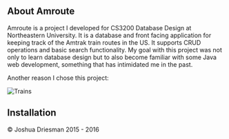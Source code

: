 ## About Amroute
Amroute is a project I developed for CS3200 Database Design at Northeastern University.
It is a database and front facing application for keeping track of the Amtrak train routes
in the US. It supports CRUD operations and basic search functionality. My goal with this project
was not only to learn database design but to also become familiar with some Java web development,
something that has intimidated me in the past.

Another reason I chose this project:

![Trains](http://img09.deviantart.net/0cf1/i/2011/271/b/e/i_like_trains_by_yauriko-d4b6vhw.png)

## Installation


&copy; Joshua Driesman 2015 - 2016